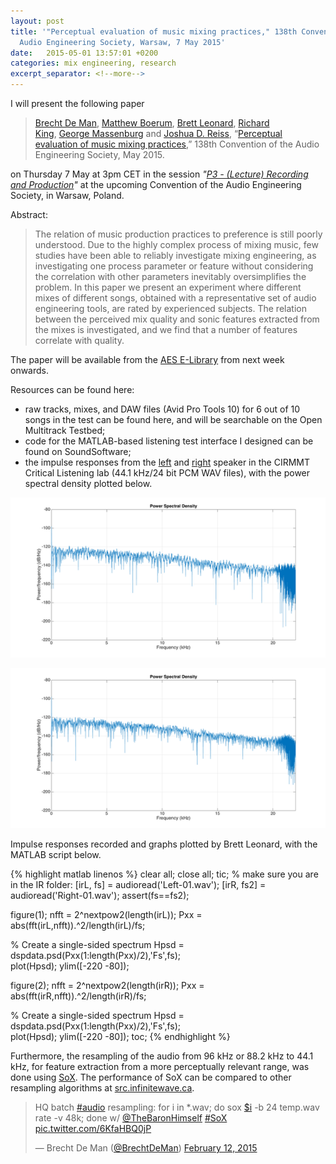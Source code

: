 ```yaml
---
layout: post
title: '"Perceptual evaluation of music mixing practices," 138th Convention of the
  Audio Engineering Society, Warsaw, 7 May 2015'
date:   2015-05-01 13:57:01 +0200
categories: mix engineering, research
excerpt_separator: <!--more-->
---
```


I will present the following paper

> [Brecht De Man](http://brechtdeman.com/), [Matthew Boerum](http://www.mattboerum.com/), [Brett Leonard](http://www.blpaudio.com/), [Richard King](http://www.rkrecording.com/), [George Massenburg](http://www.massenburg.com/) and [Joshua D. Reiss](http://www.eecs.qmul.ac.uk/~josh/), “[Perceptual evaluation of music mixing practices](http://brechtdeman.com/publications.html),” 138th Convention of the Audio Engineering Society, May 2015. 

on Thursday 7 May at 3pm CET in the session _"[P3 - (Lecture) Recording and Production](http://www.aes.org/events/138/papers/?ID=4358)"_ at the upcoming Convention of the Audio Engineering Society, in Warsaw, Poland.   

Abstract:   


> The relation of music production practices to preference is still poorly understood. Due to the highly complex process of mixing music, few studies have been able to reliably investigate mixing engineering, as investigating one process parameter or feature without considering the correlation with other parameters inevitably oversimplifies the problem. In this paper we present an experiment where different mixes of different songs, obtained with a representative set of audio engineering tools, are rated by experienced subjects. The relation between the perceived mix quality and sonic features extracted from the mixes is investigated, and we find that a number of features correlate with quality. 

The paper will be available from the [AES E-Library](http://www.aes.org/e-lib/) from next week onwards.   

Resources can be found here:   

*   raw tracks, mixes, and DAW files (Avid Pro Tools 10) for 6 out of 10 songs in the test can be found here, and will be searchable on the Open Multitrack Testbed;
*   code for the MATLAB-based listening test interface I designed can be found on SoundSoftware;
*   the impulse responses from the [left](http://brechtdeman.com/downloads/Left-01.wav) and [right](http://brechtdeman.com/downloads/Right-01.wav) speaker in the CIRMMT Critical Listening lab (44.1 kHz/24 bit PCM WAV files), with the power spectral density plotted below. 


[![PSD left](/uploads/3/4/4/2/34427003/2171298.png?557)](/uploads/3/4/4/2/34427003/2171298_orig.png?557)

[![PSD right](/uploads/3/4/4/2/34427003/8906241.png?557)](/uploads/3/4/4/2/34427003/8906241_orig.png?557)


Impulse responses recorded and graphs plotted by Brett Leonard, with the MATLAB script below.

{% highlight matlab linenos %}
clear all; close all;
tic;
% make sure you are in the IR folder:
[irL, fs] = audioread('Left-01.wav');
[irR, fs2] = audioread('Right-01.wav');
assert(fs==fs2);

figure(1);
nfft = 2^nextpow2(length(irL));
Pxx = abs(fft(irL,nfft)).^2/length(irL)/fs;

% Create a single-sided spectrum
Hpsd = dspdata.psd(Pxx(1:length(Pxx)/2),'Fs',fs);  
plot(Hpsd); 
ylim([-220 -80]);

figure(2);
nfft = 2^nextpow2(length(irR));
Pxx = abs(fft(irR,nfft)).^2/length(irR)/fs;

% Create a single-sided spectrum
Hpsd = dspdata.psd(Pxx(1:length(Pxx)/2),'Fs',fs);  
plot(Hpsd); 
ylim([-220 -80]);
toc;
{% endhighlight %}

Furthermore, the resampling of the audio from 96 kHz or 88.2 kHz to 44.1 kHz, for feature extraction from a more perceptually relevant range, was done using [SoX](http://sox.sourceforge.net). The performance of SoX can be compared to other resampling algorithms at [src.infinitewave.ca](http://src.infinitewave.ca). 


> HQ batch [#audio](https://twitter.com/hashtag/audio?src=hash) resampling: for i in *.wav; do sox [$i](https://twitter.com/search?q=%24i&src=ctag) -b 24 temp.wav rate -v 48k; done w/ [@TheBaronHimself](https://twitter.com/TheBaronHimself) [#SoX](https://twitter.com/hashtag/SoX?src=hash) [pic.twitter.com/6KfaHBQ0jP](http://t.co/6KfaHBQ0jP)
> 
> — Brecht De Man ([@BrechtDeMan](https://twitter.com/BrechtDeMan)) [February 12, 2015](https://twitter.com/BrechtDeMan/status/566008411897462784)

